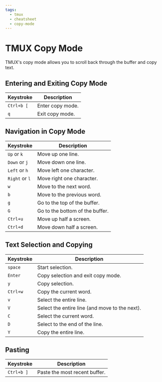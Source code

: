 ```yaml
---
tags:
  - tmux
  - cheatsheet
  - copy-mode
---
```


# TMUX Copy Mode

TMUX's copy mode allows you to scroll back through the buffer and copy text.

## Entering and Exiting Copy Mode

| Keystroke | Description |
| --- | --- |
| `Ctrl+b [` | Enter copy mode. |
| `q` | Exit copy mode. |

## Navigation in Copy Mode

| Keystroke | Description |
| --- | --- |
| `Up` or `k` | Move up one line. |
| `Down` or `j` | Move down one line. |
| `Left` or `h` | Move left one character. |
| `Right` or `l` | Move right one character. |
| `w` | Move to the next word. |
| `b` | Move to the previous word. |
| `g` | Go to the top of the buffer. |
| `G` | Go to the bottom of the buffer. |
| `Ctrl+u` | Move up half a screen. |
| `Ctrl+d` | Move down half a screen. |

## Text Selection and Copying

| Keystroke | Description |
| --- | --- |
| `space` | Start selection. |
| `Enter` | Copy selection and exit copy mode. |
| `y` | Copy selection. |
| `Ctrl+w` | Copy the current word. |
| `v` | Select the entire line. |
| `V` | Select the entire line (and move to the next). |
| `C` | Select the current word. |
| `D` | Select to the end of the line. |
| `Y` | Copy the entire line. |

## Pasting

| Keystroke | Description |
| --- | --- |
| `Ctrl+b ]` | Paste the most recent buffer. |

